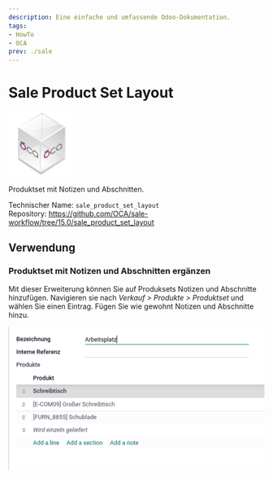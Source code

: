 ```yaml
---
description: Eine einfache und umfassende Odoo-Dokumentation.
tags:
- HowTo
- OCA
prev: ./sale
---
```

# Sale Product Set Layout
![icon_oca_app](assets/icon_oca_app.png)

Produktset mit Notizen und Abschnitten.

Technischer Name: `sale_product_set_layout`\
Repository: <https://github.com/OCA/sale-workflow/tree/15.0/sale_product_set_layout>

## Verwendung

### Produktset mit Notizen und Abschnitten ergänzen

Mit dieser Erweiterung können Sie auf Produksets Notizen und Abschnitte hinzufügen. Navigieren sie nach *Verkauf > Produkte > Produktset* und wählen Sie einen Eintrag.  Fügen Sie wie gewohnt Notizen und Abschnitte hinzu.

![](assets/Sale%20Product%20Set%20Layout.png)
